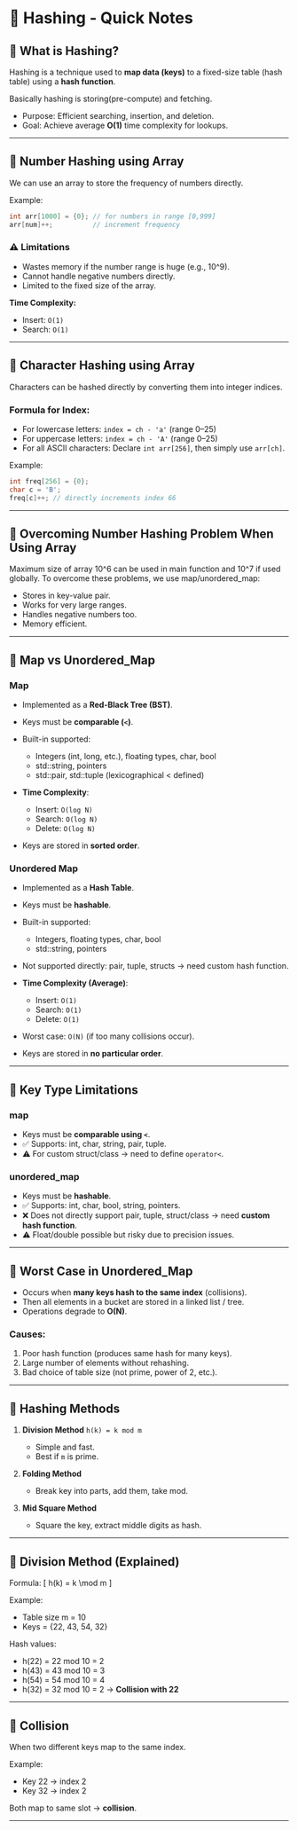 # 📘 Hashing - Quick Notes

## 🔹 What is Hashing?

Hashing is a technique used to **map data (keys)** to a fixed-size table (hash table) using a **hash function**.

Basically hashing is storing(pre-compute) and fetching.

- Purpose: Efficient searching, insertion, and deletion.
- Goal: Achieve average **O(1)** time complexity for lookups.

---

## 🔹 Number Hashing using Array

We can use an array to store the frequency of numbers directly.

Example:

```cpp
int arr[1000] = {0}; // for numbers in range [0,999]
arr[num]++;          // increment frequency
```

### ⚠️ Limitations

- Wastes memory if the number range is huge (e.g., 10^9).
- Cannot handle negative numbers directly.
- Limited to the fixed size of the array.

**Time Complexity:**

- Insert: `O(1)`
- Search: `O(1)`

---

## 🔹 Character Hashing using Array

Characters can be hashed directly by converting them into integer indices.

### Formula for Index:

- For lowercase letters:
  `index = ch - 'a'` (range 0–25)
- For uppercase letters:
  `index = ch - 'A'` (range 0–25)
- For all ASCII characters:
  Declare `int arr[256]`, then simply use `arr[ch]`.

Example:

```cpp
int freq[256] = {0};
char c = 'B';
freq[c]++; // directly increments index 66
```

---

## 🔹 Overcoming Number Hashing Problem When Using Array

Maximum size of array 10^6 can be used in main function and 10^7 if used globally. To overcome these problems, we use map/unordered_map:

- Stores in key-value pair.
- Works for very large ranges.
- Handles negative numbers too.
- Memory efficient.

---

## 🔹 Map vs Unordered_Map

### **Map**

- Implemented as a **Red-Black Tree (BST)**.
- Keys must be **comparable (`<`)**.
- Built-in supported:

  - Integers (int, long, etc.), floating types, char, bool
  - std::string, pointers
  - std::pair, std::tuple (lexicographical < defined)

- **Time Complexity**:

  - Insert: `O(log N)`
  - Search: `O(log N)`
  - Delete: `O(log N)`

- Keys are stored in **sorted order**.

### **Unordered Map**

- Implemented as a **Hash Table**.
- Keys must be **hashable**.
- Built-in supported:

  - Integers, floating types, char, bool
  - std::string, pointers

- Not supported directly: pair, tuple, structs → need custom hash function.

- **Time Complexity (Average)**:

  - Insert: `O(1)`
  - Search: `O(1)`
  - Delete: `O(1)`

- Worst case: `O(N)` (if too many collisions occur).
- Keys are stored in **no particular order**.

---

## 🔹 Key Type Limitations

### map

- Keys must be **comparable using `<`**.
- ✅ Supports: int, char, string, pair, tuple.
- ⚠️ For custom struct/class → need to define `operator<`.

### unordered_map

- Keys must be **hashable**.
- ✅ Supports: int, char, bool, string, pointers.
- ❌ Does not directly support pair, tuple, struct/class → need **custom hash function**.
- ⚠️ Float/double possible but risky due to precision issues.

---

## 🔹 Worst Case in Unordered_Map

- Occurs when **many keys hash to the same index** (collisions).
- Then all elements in a bucket are stored in a linked list / tree.
- Operations degrade to **O(N)**.

### Causes:

1. Poor hash function (produces same hash for many keys).
2. Large number of elements without rehashing.
3. Bad choice of table size (not prime, power of 2, etc.).

---

## 🔹 Hashing Methods

1. **Division Method**
   `h(k) = k mod m`

   - Simple and fast.
   - Best if `m` is prime.

2. **Folding Method**

   - Break key into parts, add them, take mod.

3. **Mid Square Method**

   - Square the key, extract middle digits as hash.

---

## 🔹 Division Method (Explained)

Formula:
[
h(k) = k \mod m
]

Example:

- Table size m = 10
- Keys = {22, 43, 54, 32}

Hash values:

- h(22) = 22 mod 10 = 2
- h(43) = 43 mod 10 = 3
- h(54) = 54 mod 10 = 4
- h(32) = 32 mod 10 = 2 → **Collision with 22**

---

## 🔹 Collision

When two different keys map to the same index.

Example:

- Key 22 → index 2
- Key 32 → index 2

Both map to same slot → **collision**.

---
